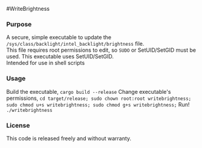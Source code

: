#WriteBrightness

### Purpose

A secure, simple executable to update the `/sys/class/backlight/intel_backlight/brightness` file.<br>
This file requires root permissions to edit, so `SUDO` or SetUID/SetGID must be used. This executable uses SetUID/SetGID.<br>
Intended for use in shell scripts

### Usage

Build the executable, ```cargo build --release```
Change executable's permissions, ```cd target/release; sudo chown root:root writebrightness; sudo chmod u+s writebrightness; sudo chmod g+s writebrightness;```
Run! ```./writebrightness```

### License

This code is released freely and without warranty.
